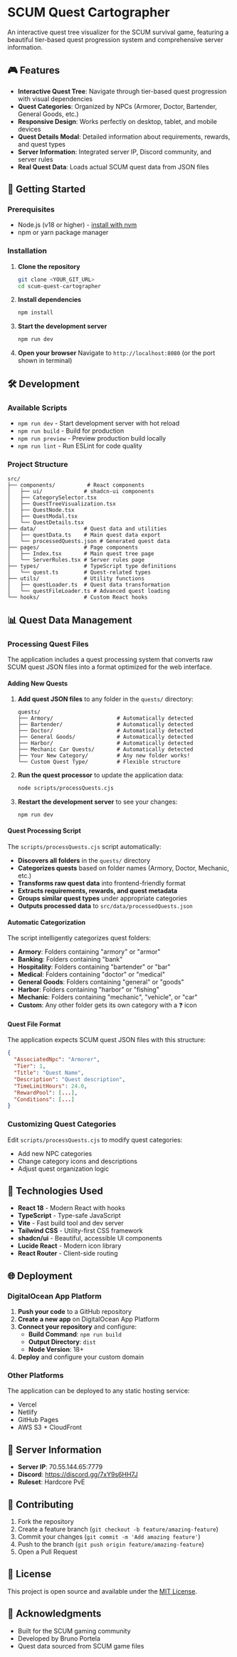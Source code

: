 # SCUM Quest Cartographer

An interactive quest tree visualizer for the SCUM survival game, featuring a beautiful tier-based quest progression system and comprehensive server information.

## 🎮 Features

- **Interactive Quest Tree**: Navigate through tier-based quest progression with visual dependencies
- **Quest Categories**: Organized by NPCs (Armorer, Doctor, Bartender, General Goods, etc.)
- **Responsive Design**: Works perfectly on desktop, tablet, and mobile devices
- **Quest Details Modal**: Detailed information about requirements, rewards, and quest types
- **Server Information**: Integrated server IP, Discord community, and server rules
- **Real Quest Data**: Loads actual SCUM quest data from JSON files

## 🚀 Getting Started

### Prerequisites

- Node.js (v18 or higher) - [install with nvm](https://github.com/nvm-sh/nvm#installing-and-updating)
- npm or yarn package manager

### Installation

1. **Clone the repository**
   ```sh
   git clone <YOUR_GIT_URL>
   cd scum-quest-cartographer
   ```

2. **Install dependencies**
   ```sh
   npm install
   ```

3. **Start the development server**
   ```sh
   npm run dev
   ```

4. **Open your browser**
   Navigate to `http://localhost:8080` (or the port shown in terminal)

## 🛠️ Development

### Available Scripts

- `npm run dev` - Start development server with hot reload
- `npm run build` - Build for production
- `npm run preview` - Preview production build locally
- `npm run lint` - Run ESLint for code quality

### Project Structure

```
src/
├── components/          # React components
│   ├── ui/             # shadcn-ui components
│   ├── CategorySelector.tsx
│   ├── QuestTreeVisualization.tsx
│   ├── QuestNode.tsx
│   ├── QuestModal.tsx
│   └── QuestDetails.tsx
├── data/               # Quest data and utilities
│   ├── questData.ts    # Main quest data export
│   └── processedQuests.json # Generated quest data
├── pages/              # Page components
│   ├── Index.tsx       # Main quest tree page
│   └── ServerRules.tsx # Server rules page
├── types/              # TypeScript type definitions
│   └── quest.ts        # Quest-related types
├── utils/              # Utility functions
│   ├── questLoader.ts  # Quest data transformation
│   └── questFileLoader.ts # Advanced quest loading
└── hooks/              # Custom React hooks
```

## 📊 Quest Data Management

### Processing Quest Files

The application includes a quest processing system that converts raw SCUM quest JSON files into a format optimized for the web interface.

#### Adding New Quests

1. **Add quest JSON files** to any folder in the `quests/` directory:
   ```
   quests/
   ├── Armory/                    # Automatically detected
   ├── Bartender/                 # Automatically detected
   ├── Doctor/                    # Automatically detected
   ├── General Goods/             # Automatically detected
   ├── Harbor/                    # Automatically detected
   ├── Mechanic Car Quests/       # Automatically detected
   ├── Your New Category/         # Any new folder works!
   └── Custom Quest Type/         # Flexible structure
   ```

2. **Run the quest processor** to update the application data:
   ```sh
   node scripts/processQuests.cjs
   ```

3. **Restart the development server** to see your changes:
   ```sh
   npm run dev
   ```

#### Quest Processing Script

The `scripts/processQuests.cjs` script automatically:
- **Discovers all folders** in the `quests/` directory
- **Categorizes quests** based on folder names (Armory, Doctor, Mechanic, etc.)
- **Transforms raw quest data** into frontend-friendly format
- **Extracts requirements, rewards, and quest metadata**
- **Groups similar quest types** under appropriate categories
- **Outputs processed data** to `src/data/processedQuests.json`

#### Automatic Categorization

The script intelligently categorizes quest folders:
- **Armory**: Folders containing "armory" or "armor"
- **Banking**: Folders containing "bank"
- **Hospitality**: Folders containing "bartender" or "bar"
- **Medical**: Folders containing "doctor" or "medical"
- **General Goods**: Folders containing "general" or "goods"
- **Harbor**: Folders containing "harbor" or "fishing"
- **Mechanic**: Folders containing "mechanic", "vehicle", or "car"
- **Custom**: Any other folder gets its own category with a ❓ icon

#### Quest File Format

The application expects SCUM quest JSON files with this structure:
```json
{
  "AssociatedNpc": "Armorer",
  "Tier": 1,
  "Title": "Quest Name",
  "Description": "Quest description",
  "TimeLimitHours": 24.0,
  "RewardPool": [...],
  "Conditions": [...]
}
```

### Customizing Quest Categories

Edit `scripts/processQuests.cjs` to modify quest categories:
- Add new NPC categories
- Change category icons and descriptions
- Adjust quest organization logic

## 🎨 Technologies Used

- **React 18** - Modern React with hooks
- **TypeScript** - Type-safe JavaScript
- **Vite** - Fast build tool and dev server
- **Tailwind CSS** - Utility-first CSS framework
- **shadcn/ui** - Beautiful, accessible UI components
- **Lucide React** - Modern icon library
- **React Router** - Client-side routing

## 🌐 Deployment

### DigitalOcean App Platform

1. **Push your code** to a GitHub repository
2. **Create a new app** on DigitalOcean App Platform
3. **Connect your repository** and configure:
   - **Build Command**: `npm run build`
   - **Output Directory**: `dist`
   - **Node Version**: 18+
4. **Deploy** and configure your custom domain

### Other Platforms

The application can be deployed to any static hosting service:
- Vercel
- Netlify
- GitHub Pages
- AWS S3 + CloudFront

## 🎯 Server Information

- **Server IP**: 70.55.144.65:7779
- **Discord**: https://discord.gg/7xY9s6HH7J
- **Ruleset**: Hardcore PvE

## 🤝 Contributing

1. Fork the repository
2. Create a feature branch (`git checkout -b feature/amazing-feature`)
3. Commit your changes (`git commit -m 'Add amazing feature'`)
4. Push to the branch (`git push origin feature/amazing-feature`)
5. Open a Pull Request

## 📝 License

This project is open source and available under the [MIT License](LICENSE).

## 🙏 Acknowledgments

- Built for the SCUM gaming community
- Developed by Bruno Portela
- Quest data sourced from SCUM game files
